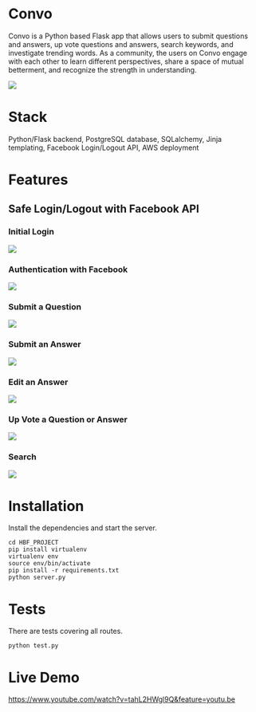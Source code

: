 # Convo

Convo is a Python based Flask app that allows users to submit questions and answers, up vote questions and answers, search keywords, and investigate trending words. As a community, the users on Convo engage with each other to learn different perspectives, share a space of mutual betterment, and recognize the strength in understanding.

<img src="/static/Convo_home.png">


# Stack

Python/Flask backend, PostgreSQL database, SQLalchemy, Jinja templating, Facebook Login/Logout API, AWS deployment

# Features

## Safe Login/Logout with Facebook API

### Initial Login

<img src="/static/Convo_login.png">


### Authentication with Facebook

<img src="/static/Convo_login_cont.png">


### Submit a Question

<img src="/static/Convo_questions.png">


### Submit an Answer

<img src="/static/Convo_submit_answ.png">


### Edit an Answer

<img src="/static/Convo_edit_answ2.png">


### Up Vote a Question or Answer

<img src="/static/Convo_vote_up.png">


### Search 

<img src="/static/Convo_search.png">


# Installation

Install the dependencies and start the server.

```
cd HBF_PROJECT 
pip install virtualenv 
virtualenv env 
source env/bin/activate 
pip install -r requirements.txt 
python server.py
```

# Tests
There are tests covering all routes.

```
python test.py
```

# Live Demo
https://www.youtube.com/watch?v=tahL2HWgl9Q&feature=youtu.be
